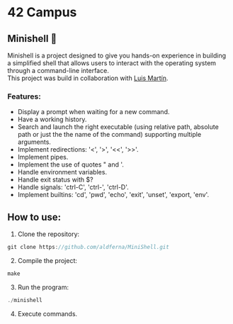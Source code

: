 # 42 Campus

## Minishell 👑

Minishell is a project designed to give you hands-on experience in building a simplified shell that allows users to interact with the operating system through a command-line interface.   
This project was build in collaboration with [Luis Martín](https://github.com/luuismrtn).

### Features:
* Display a prompt when waiting for a new command.  
* Have a working history.  
* Search and launch the right executable (using relative path, absolute path or just the the name of the command) supporting multiple arguments.  
* Implement redirections: '<', '>', '<<', '>>'.  
* Implement pipes.
* Implement the use of quotes " and '.
* Handle environment variables.  
* Handle exit status with $?  
* Handle signals: 'ctrl-C', 'ctrl-\', 'ctrl-D'.  
* Implement builtins: 'cd', 'pwd', 'echo', 'exit', 'unset', 'export, 'env'.  

## How to use:

1. Clone the repository:
```c
git clone https://github.com/aldferna/MiniShell.git
```
2. Compile the project:
```c
make
```
3. Run the program:
```c
./minishell
```
4. Execute commands.
